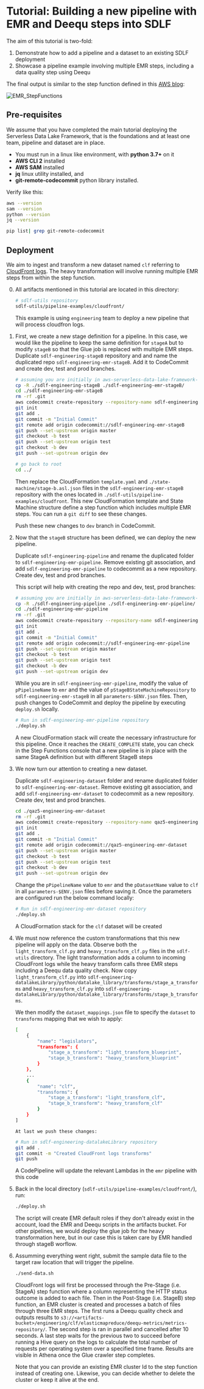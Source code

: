 # Tutorial: Building a new pipeline with EMR and Deequ steps into SDLF

The aim of this tutorial is two-fold:

1. Demonstrate how to add a pipeline and a dataset to an existing SDLF deployment
2. Showcase a pipeline example involving multiple EMR steps, including a data quality step using Deequ

The final output is similar to the step function defined in this [AWS blog](https://aws.amazon.com/blogs/aws/new-using-step-functions-to-orchestrate-amazon-emr-workloads/):

![EMR_StepFunctions](docs/_static/emr_stepfunction.png)

## Pre-requisites

We assume that you have completed the main tutorial deploying the Serverless Data Lake Framework, that is the foundations and at least one team, pipeline and dataset are in place.

- You must run in a linux like environment, with **python 3.7+** on it
- **AWS CLI 2** installed
- **AWS SAM** installed
- **jq** linux utility installed, and
- **git-remote-codecommit** python library installed.

Verify like this:

```bash
aws --version
sam --version
python --version
jq --version

pip list| grep git-remote-codecommit

```

## Deployment

We aim to ingest and transform a new dataset named `clf` referring to [CloudFront logs](https://github.com/aws-samples/amazon-cloudfront-log-analysis/tree/master/lab1-serveless-cloudfront-log-analysis). The heavy transformation will involve running multiple EMR steps from within the step function.

0.  All artifacts mentioned in this tutorial are located in this directory:

    ```bash
    # sdlf-utils repository
    sdlf-utils/pipeline-examples/cloudfront/

    ```

    This example is using `engineering` team to deploy a new pipeline that will process cloudfron logs.

1.  First, we create a new stage definition for a pipeline. In this case, we would like the pipeline to keep the same definition for `stageA` but to modify `stageB` so that the Glue job is replaced with multiple EMR steps.
    Duplicate `sdlf-engineering-stageB` repository and and name the duplicated repo `sdlf-engineering-emr-stageB`. Add it to CodeCommit and create dev, test and prod branches.

    ```bash
    # assuming you are initially in aws-serverless-data-lake-framework-sdlf, root of the framework
    cp -R ./sdlf-engineering-stageB ./sdlf-engineering-emr-stageB/
    cd ./sdlf-engineering-emr-stageB
    rm -rf .git
    aws codecommit create-repository --repository-name sdlf-engineering-emr-stageB
    git init
    git add .
    git commit -m "Initial Commit"
    git remote add origin codecommit://sdlf-engineering-emr-stageB
    git push --set-upstream origin master
    git checkout -b test
    git push --set-upstream origin test
    git checkout -b dev
    git push --set-upstream origin dev

    # go back to root
    cd ../

    ```

    Then replace the CloudFormation `template.yaml` and `./state-machine/stage-b.asl.json` files in the `sdlf-engineering-emr-stageB` repository with the ones located in `./sdlf-utils/pipeline-examples/cloudfront`. This new CloudFormation template and State Machine structure define a step function which includes multiple EMR steps. You can run a `git diff` to see these changes.

    Push these new changes to `dev` branch in CodeCommit.

2.  Now that the `stageB` structure has been defined, we can deploy the new pipeline.

    Duplicate `sdlf-engineering-pipeline` and rename the duplicated folder to `sdlf-engineering-emr-pipeline`. Remove existing git association, and add
    `sdlf-engineering-emr-pipeline` to codecommit as a new repository. Create dev, test and prod branches.

    This script will help with creating the repo and dev, test, prod branches:

    ```bash
    # assuming you are initially in aws-serverless-data-lake-framework-sdlf, root of the framework
    cp -R ./sdlf-engineering-pipeline ./sdlf-engineering-emr-pipeline/
    cd ./sdlf-engineering-emr-pipeline
    rm -rf .git
    aws codecommit create-repository --repository-name sdlf-engineering-emr-pipeline
    git init
    git add .
    git commit -m "Initial Commit"
    git remote add origin codecommit://sdlf-engineering-emr-pipeline
    git push --set-upstream origin master
    git checkout -b test
    git push --set-upstream origin test
    git checkout -b dev
    git push --set-upstream origin dev


    ```

    While you are in `sdlf-engineering-emr-pipeline`, modify the value of `pPipelineName` to `emr` and the value of `pStageBStateMachineRepository` to `sdlf-engineering-emr-stageB` in all `parameters-$ENV.json` files. Then, push changes to CodeCommit and deploy the pipeline by executing `deploy.sh` locally.

    ```bash
    # Run in sdlf-engineering-emr-pipeline repository
    ./deploy.sh
    ```

    A new CloudFormation stack will create the necessary infrastructure for this pipeline. Once it reaches the `CREATE_COMPLETE` state, you can check in the Step Functions console that a new pipeline is in place with the same StageA definition but with different StageB steps

3.  We now turn our attention to creating a new dataset.

    Duplicate `sdlf-engineering-dataset` folder and rename duplicated folder to `sdlf-engineering-emr-dataset`. Remove existing git association, and add
    `sdlf-engineering-emr-dataset` to codecommit as a new repository. Create dev, test and prod branches.

    ```bash
    cd ./qaz5-engineering-emr-dataset
    rm -rf .git
    aws codecommit create-repository --repository-name qaz5-engineering-emr-dataset
    git init
    git add .
    git commit -m "Initial Commit"
    git remote add origin codecommit://qaz5-engineering-emr-dataset
    git push --set-upstream origin master
    git checkout -b test
    git push --set-upstream origin test
    git checkout -b dev
    git push --set-upstream origin dev

    ```

    Change the `pPipelineName` value to `emr` and the `pDatasetName` value to `clf` in all `parameters-$ENV.json` files before saving it. Once the parameters are configured run the below command locally:

    ```bash
    # Run in sdlf-engineering-emr-dataset repository
    ./deploy.sh
    ```

    A CloudFormation stack for the `clf` dataset will be created

4.  We must now reference the custom transformations that this new pipeline will apply on the data. Observe both the `light_transform_clf.py` and `heavy_transform_clf.py` files in the `sdlf-utils` directory. The light transformation adds a column to incoming CloudFront logs while the heavy transform calls three EMR steps including a Deequ data quality check. Now copy `light_transform_clf.py` into `sdlf-engineering-datalakeLibrary/python/datalake_library/transforms/stage_a_transforms` and
    `heavy_transform_clf.py` into `sdlf-engineering-datalakeLibrary/python/datalake_library/transforms/stage_b_transforms`.

    We then modify the `dataset_mappings.json` file to specify the `dataset` to `transforms` mapping that we wish to apply:

    ```bash
    [
        {
            "name": "legislators",
            "transforms": {
                "stage_a_transform": "light_transform_blueprint",
                "stage_b_transform": "heavy_transform_blueprint"
            }
        },
        ...
        {
            "name": "clf",
            "transforms": {
                "stage_a_transform": "light_transform_clf",
                "stage_b_transform": "heavy_transform_clf"
            }
        }
    ]
    ```

        At last we push these changes:

    ```bash
    # Run in sdlf-engineering-datalakeLibrary repository
    git add .
    git commit -m "Created CloudFront logs transforms"
    git push
    ```

    A CodePipeline will update the relevant Lambdas in the `emr` pipeline with this code

5.  Back in the local directory (`sdlf-utils/pipeline-examples/cloudfront/`), run:

    ```bash
    ./deploy.sh
    ```

    The script will create EMR default roles if they don't already exist in the account, load the EMR and Deequ scripts in the artifacts bucket. For other pipelines, we would deploy the glue job for the heavy transformation here, but in our case this is taken care by EMR handled through stageB worflow.

6.  Assumming everything went right, submit the sample data file to the target raw location that will trigger the pipeline.

    ```bash
    ./send-data.sh
    ```

    CloudFront logs will first be processed through the Pre-Stage (i.e. StageA) step function where a column representing the HTTP status outcome is added to each file. Then in the Post-Stage (i.e. StageB) step function, an EMR cluster is created and processes a batch of files through three EMR steps. The first runs a Deequ quality check and outputs results to `s3://<artifacts-bucket>/engineering/clf/elasticmapreduce/deequ-metrics/metrics-repository/`. The second step is ran in parallel and cancelled after 10 seconds. A last step waits for the previous two to succeed before running a Hive query on the logs to calculate the total number of requests per operating system over a specified time frame. Results are visible in Athena once the Glue crawler step completes.

    Note that you can provide an existing EMR cluster Id to the step function instead of creating one. Likewise, you can decide whether to delete the cluster or keep it alive at the end.
